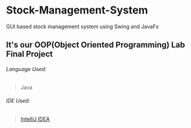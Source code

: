 # Stock-Management-System
GUI based stock management system using Swing and JavaFx

## It's our OOP(Object Oriented Programming) Lab Final Project

###### Language Used:
> Java
###### IDE Used:
> [IntelliJ IDEA](https://www.jetbrains.com/idea/)

<br />






